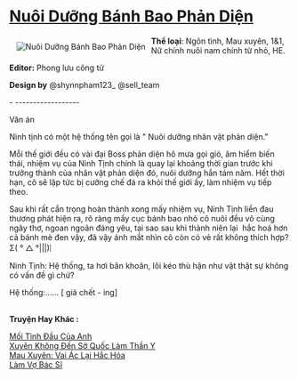 <a href="https://utruyen.com/nuoi-duong-banh-bao-phan-dien/21810/" title="Nuôi Dưỡng Bánh Bao Phản Diện"><h1>Nuôi Dưỡng Bánh Bao Phản Diện</h1></a><div style="display:table"><img align="right" style="float: left; padding: 10px;" src="https://utruyen.com/images/story/200x260/nuoi-duong-banh-bao-phan-dien.jpg" alt="Nuôi Dưỡng Bánh Bao Phản Diện"><b>Thể loại</b>: Ngôn tình, Mau xuyên, 1&1, Nữ chính nuôi nam chính từ nhỏ, HE.<p></p><b>Editor:</b> Phong lưu công tử<p></p><b>Design by</b> @shynnpham123_ @sell_team<p></p>- ------------------<p></p>Văn án<p></p>Ninh tịnh có một hệ thống tên gọi là " Nuôi dưỡng nhân vật phản diện."<p></p>Mỗi thế giới đều có vài đại Boss phản diện hô mưa gọi gió, âm hiểm biến thái, nhiệm vụ của Ninh Tịnh chính là quay lại khoảng thời gian trước khi trưởng thành của nhân vật phản diện đó, nuôi dưỡng hắn tám năm. Hết thời hạn, cô sẽ lập tức bị cưỡng chế đá ra khỏi thế giới ấy, làm nhiệm vụ tiếp theo.<p></p>Sau khi rất cẩn trọng hoàn thành xong mấy nhiệm vụ, Ninh Tịnh liền đau thương phát hiện ra, rõ ràng mấy cục bánh bao nhỏ cô nuôi đều vô cùng ngây thơ, ngoan ngoãn đáng yêu, tại sao sau khi thành niên lại  hắc hoá hơn cả bánh mè đen vậy, đã vậy ánh mắt nhìn cô còn có vẻ rất không thích hợp? Σ( ° △ °|||)︴<p></p>Ninh Tịnh: Hệ thống, ta hơi băn khoăn, lôi kéo thù hận như vật thật sự không có vấn đề gì chứ?<p></p>Hệ thống:...... [ giả chết - ing]</div><p><br><b>Truyện Hay Khác :</b></p><a href="https://utruyen.com/moi-tinh-dau-cua-anh/19374/" alt="Mối Tình Đầu Của Anh">Mối Tình Đầu Của Anh</a><br/><a href="https://github.com/quanluxury/ngontinh_sac/tree/master/truyenhay/22570/" alt="Xuyên Không Đến Sở Quốc Làm Thần Y">Xuyên Không Đến Sở Quốc Làm Thần Y</a><br/><a href="https://www.flickr.com/photos/183745219@N08/49253388021/" alt="Mau Xuyên: Vai Ác Lại Hắc Hóa">Mau Xuyên: Vai Ác Lại Hắc Hóa</a><br/><a href="https://github.com/quanluxury/ngontinhhot/tree/master/truyenhay/19179/" alt="Làm Vợ Bác Sĩ">Làm Vợ Bác Sĩ</a><br/>